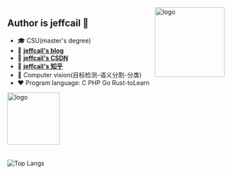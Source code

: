 <img src="https://github-readme-stats.vercel.app/api?username=jeffcail&show_icons=true&theme=radical" alt="logo" height="160" align="right" style="margin: 5px; margin-bottom: 20px;" />

## Author is jeffcail 👋
- 🎓 CSU(master's degree)
- 📖 [**jeffcail's blog**](http://blog.caixiaoxin.cn)
- 📖 [**jeffcail's CSDN**](https://caixiaoxin.blog.csdn.net/)
- 📖 [**jeffcail's 知乎**](https://www.zhihu.com/people/cai-cai-55-44-82)
- 🔭 Computer vision(目标检测-语义分割-分类)
- ❤  Program language: C PHP Go Rust-toLearn 

<img src="https://github-profile-trophy.vercel.app/?username=jeffcail&theme=flat" alt="logo" height="120" align="center" style="margin: auto; margin-bottom: 20px;" />

![Top Langs](https://github-readme-stats.vercel.app/api/top-langs/?username=mattn&hide=html)
